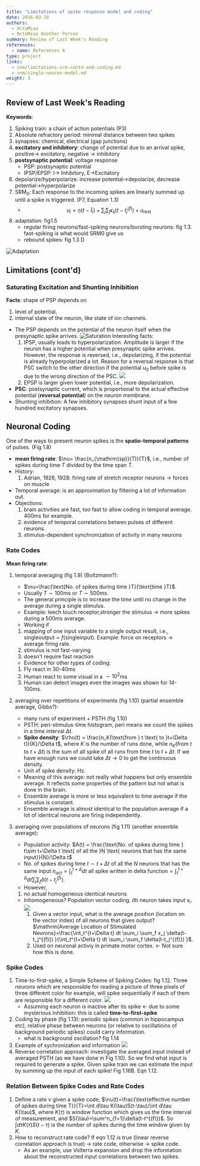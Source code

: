 ```yaml
---
title: "Limitations of spike response model and coding"
date: 2016-03-18
authors:
  - OctoMiao
  - OctoMiao Another Person
summary: Review of Last Week's Reading
references:
  - name: References A
type: project
links:
  - snm/limitations-srm-contd-and-coding.md
  - snm/single-neuron-model.md
weight: 3
---
```



## Review of Last Week's Reading

**Keywords**:

1. Spiking train: a chain of action potentials (P3)
2. Absolute refractory period: minimal distance between two spikes
3. synapses: chemical, electrical (gap junctions)
4. **excitatory and inhibitory**: change of potential due to an arrival spike, positive-> excitatory, negative -> inhibitory
5. **postsynaptic potential**:  voltage response
	* PSP: postsynaptic potential
	* IPSP/EPSP: I-> Inhibitory, E->Excitatory
6. depolarize/hyperpolarize: increase potential->depolarize, decrease potential->hyperpolarize
7. $\text{SRM}_0$: Each response to the incoming spikes are linearly summed up until a spike is triggered. (P7, Equation 1.3)
   * $$u_i=\eta(t-\hat t_i)+ \sum_j \sum_f \epsilon_{ij}(t-t_j^{(f)}) + u_{\mathrm{rest}} $$
8. adaptation: fig1.5
	* regular firing neurons/fast-spiking neurons/bursting neurons: fig 1.3. fast-spiking is what would SRM0 give us
	* rebound spikes: fig 1.3 D

![Adaptation](https://raw.githubusercontent.com/neuronstar/spiking-neuron-models/master/assets/limitations-srm-contd-and-coding/adaptation-of-neurons.png)


## Limitations (cont'd)



### Saturating Excitation and Shunting Inhibition



**Facts**: shape of PSP depends on
1. level of potential,
2. internal state of the neuron, like state of ion channels.



* The PSP depends on the potential of the neuron itself when the presynaptic spike arrives.
  ![Saturation](https://raw.githubusercontent.com/neuronstar/spiking-neuron-models/master/assets/limitations-srm-contd-and-coding/saturation.png)
  Interesting facts:
  1. IPSP, usually leads to hyperpolarization. Amplitude is larger if the neuron has a higher potential when presynaptic spike arrives. However, the response is reversed, i.e., depolarizing, if the potential is already hyperpolarized a lot. Reason for a reversal response is that PSC switch to the other direction if the potential $u_0$ before spike is due to the wrong direction of the PSC.
  ![](https://raw.githubusercontent.com/neuronstar/spiking-neuron-models/master/assets/limitations-srm-contd-and-coding/reversed-ipsp.png)
  2. EPSP is larger given lower potential, i.e., more depolarization.
* **PSC**: postsynaptic current, which is proportional to the actual effective potential (**reversal potential**) on the neuron membrane.
* Shunting inhibition: A few inhibitory synapses shunt input of a few hundred excitatory synapses.



## Neuronal Coding


One of the ways to present neuron spikes is the **spatio-temporal patterns** of pulses. (Fig 1.8)

* **mean firing rate**: $\nu= \frac{n_{\mathrm{sp}}(T)}{T}$, i.e., number of spikes during time $T$ divided by the time span $T$.
* History:
  1. Adrian, 1926, 1928: firing rate of stretch receptor neurons -> forces on muscle
* Temporal average: is an approximation by filtering a lot of information out.
* Objections:
  1. brain activities are fast, too fast to allow coding in temporal average. 400ms for example.
  2. evidence of temporal correlations betwen pulses of different neurons.
  3. stimulus-dependent synchronization of activity in many neurons


### Rate Codes

**Mean firing rate**:

1. temporal averaging (fig 1.9) (Boltzmann?):

	* $\nu=\frac{\text{No. of spikes during time }T}{\text{time }T}$.
	* Usually $T\sim 100\mathrm{ms}$ or $T\sim 500\mathrm{ms}$.
	* The general principle is to increase the time until no change in the average during a single stimulus.
	* Example: leech touch receptor,stronger the stimulus -> more spikes during a $500\mathrm{ms}$ average.
	* Working if
	 1. mapping of one input variable to a single output result, i.e., $\mathrm{single output}=f(\mathrm{single input})$. Example: force on receptors -> average firing rate.
	 2. stimulus is not fast-varying
	 3. doesn't require fast reaction
	* Evidence for other types of coding:
	 1. Fly react in 30-40ms
	 2. Human react to some visual in a $\sim 10^2$ms
	 3. Human can detect images even the images was shown for 14-100ms.
2. averaging over repetitions of experiments (fig 1.10) (partial ensemble average, Gibbs?):
	* many runs of experiment + PSTH (fig 1.10)
	* PSTH: peri-stimulus-time histogram, peri means we count the spikes in a time interval $\Delta t$.
	* **Spike density**: $\rho(t) = \frac{n_K(\text{from } t \text{ to }t+\Delta t)}{K}/\Delta t$, where $K$ is the number of runs done, while $n_K(\text{from } t \text{ to }t+\Delta t)$ is the sum of all spike of all runs from time $t$ to $t+\Delta t$. If we have enough runs we could take $\Delta t\to 0$ to get the continuous density.
	* Unit of spike density: Hz.
	* Meaning of this average: not really what happens but only ensemble average. It reflects some properties of the pattern but not what is done in the brain.
	* Ensemble average is more or less equivalent to time average if the stimulus is constant.
	* Ensemble average is almost identical to the population average if a lot of identical neurons are firing independently.
3. averaging over populations of neurons (fig 1.11) (another ensemble average):
	* Population activity: $A(t) = \frac{\text{No. of spikes during time } t\sim t+\Delta t \text{ of all the }N \text{ neurons that has the same input}}{N}/\Delta t$
	* No. of spikes during time $t\sim t+\Delta t$ of all the $N$ neurons that has the same input $n_{act}=\int_t^{t+\Delta}dt \text{ all spike written in delta function}=\int_t^{t+\Delta}dt \sum_j\sum_f \delta(t-t_j^{(f)})$.
	* However,
	 1. no actual homogeneous identical neurons
	* Inhomogeneous? Population vector coding. $i$th neuron takes input $x_i$.
	  ![](https://raw.githubusercontent.com/neuronstar/spiking-neuron-models/master/assets/limitations-srm-contd-and-coding/population-vector-coding.png)
	  1. Given a vector input, what is the average position (location on the vector index) of all neurons that gives output?
	  $\mathrm{Average Location of Stimulated Neurons}=\frac{\int_t^{t+\Delta t} dt \sum_i \sum_f x_j \delta(t-t_j^{(f)}) }{\int_t^{t+\Delta t} dt \sum_i \sum_f \delta(t-t_j^{(f)}) }$.
	  2. Used on neuronal activiy in primate motor cortex. <- Not sure how this is done.



### Spike Codes

1. Time-to-first-spike, a Simple Scheme of Spiking Codes: fig 1.12. Three neurons which are responsible for reading a picture of three pixels of three different color for example, will spike sequentially if each of them are responsible for a different color.
   ![](https://raw.githubusercontent.com/neuronstar/spiking-neuron-models/master/assets/limitations-srm-contd-and-coding/simple-spike-coding-model-of-visual.png)
   * Assuming each neuron is inactive after its spike <- due to some mysterious inhibition: this is called **time-to-first-spike**
2. Coding by phase (fig 1.13): periodic spikes (common in hippocampus etc), relative phase between neurons (or relative to oscillatioins of background periodic spikes) could carry information.
   * what is background oscillation? fig 1.14
3. Example of sychronization and information
   ![](https://raw.githubusercontent.com/neuronstar/spiking-neuron-models/master/assets/limitations-srm-contd-and-coding/synchronized-for-same-objects.png)
4. Reverse correlation approach: investigate the averaged input instead of averaged PSTH (as we have done in Fig 1.10). So we find what input is required to generate a spike. Given spike train we can estimate the input by summing up the input of each spike! Fig 1.16B. Eqn 1.12.

### Relation Between Spike Codes and Rate Codes

1. Define a rate $\nu$ given a spike code, $\nu(t)=\frac{\text{effective number of spikes during time T}}{T}=\int d\tau K(\tau)S(t-\tau)/\int d\tau K(\tau)$, where $K(\tau)$ is window function which gives us the time interval of measurement, and $S(\tau)=\sum^n_{f=1}\delta(t-t^{(f)})$. So $\int d\tau K(\tau)S(t-\tau)$ is the number of spikes during the time window given by $K$.
2. How to reconstruct rate code? If eqn 1.12 is true (linear reverse correlation approach is true) -> rate code, otherwise -> spike code.
   * As an example, use Volterra expansion and drop the information about the reconstructed input correlations between two spikes.
